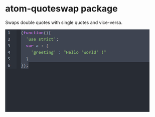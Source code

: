 # atom-quoteswap package

Swaps double quotes with single quotes and vice-versa.

![Swap those quotes!](https://raw.githubusercontent.com/jaguarnac/atom-quoteswap/master/quoteswap.gif)
